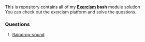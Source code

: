 This is repository contains all of my **[Exercism](https://exercism.org/bash/) bash** module solution  
You can check out the exercism platform and solve the questions.

### Questions
1) [Raindrop-sound]("./Raindrop-sound.sh")


